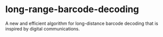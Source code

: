 # long-range-barcode-decoding
 A new and efficient algorithm for long-distance barcode decoding that is inspired by digital communications.

